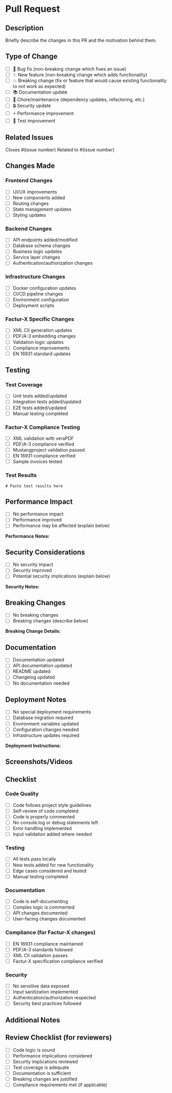 # Pull Request

## Description

Briefly describe the changes in this PR and the motivation behind them.

## Type of Change

- [ ] 🐛 Bug fix (non-breaking change which fixes an issue)
- [ ] ✨ New feature (non-breaking change which adds functionality)
- [ ] 💥 Breaking change (fix or feature that would cause existing functionality to not work as expected)
- [ ] 📚 Documentation update
- [ ] 🔧 Chore/maintenance (dependency updates, refactoring, etc.)
- [ ] 🔒 Security update
- [ ] ⚡ Performance improvement
- [ ] 🧪 Test improvement

## Related Issues

Closes #(issue number)
Related to #(issue number)

## Changes Made

### Frontend Changes
- [ ] UI/UX improvements
- [ ] New components added
- [ ] Routing changes
- [ ] State management updates
- [ ] Styling updates

### Backend Changes
- [ ] API endpoints added/modified
- [ ] Database schema changes
- [ ] Business logic updates
- [ ] Service layer changes
- [ ] Authentication/authorization changes

### Infrastructure Changes
- [ ] Docker configuration updates
- [ ] CI/CD pipeline changes
- [ ] Environment configuration
- [ ] Deployment scripts

### Factur-X Specific Changes
- [ ] XML CII generation updates
- [ ] PDF/A-3 embedding changes
- [ ] Validation logic updates
- [ ] Compliance improvements
- [ ] EN 16931 standard updates

## Testing

### Test Coverage
- [ ] Unit tests added/updated
- [ ] Integration tests added/updated
- [ ] E2E tests added/updated
- [ ] Manual testing completed

### Factur-X Compliance Testing
- [ ] XML validation with veraPDF
- [ ] PDF/A-3 compliance verified
- [ ] Mustangproject validation passed
- [ ] EN 16931 compliance verified
- [ ] Sample invoices tested

### Test Results
```
# Paste test results here
```

## Performance Impact

- [ ] No performance impact
- [ ] Performance improved
- [ ] Performance may be affected (explain below)

**Performance Notes:**
<!-- Describe any performance considerations -->

## Security Considerations

- [ ] No security impact
- [ ] Security improved
- [ ] Potential security implications (explain below)

**Security Notes:**
<!-- Describe any security considerations -->

## Breaking Changes

- [ ] No breaking changes
- [ ] Breaking changes (describe below)

**Breaking Change Details:**
<!-- Describe what breaks and migration steps -->

## Documentation

- [ ] Documentation updated
- [ ] API documentation updated
- [ ] README updated
- [ ] Changelog updated
- [ ] No documentation needed

## Deployment Notes

- [ ] No special deployment requirements
- [ ] Database migration required
- [ ] Environment variables updated
- [ ] Configuration changes needed
- [ ] Infrastructure updates required

**Deployment Instructions:**
<!-- Any special deployment steps -->

## Screenshots/Videos

<!-- Add screenshots or videos if applicable -->

## Checklist

### Code Quality
- [ ] Code follows project style guidelines
- [ ] Self-review of code completed
- [ ] Code is properly commented
- [ ] No console.log or debug statements left
- [ ] Error handling implemented
- [ ] Input validation added where needed

### Testing
- [ ] All tests pass locally
- [ ] New tests added for new functionality
- [ ] Edge cases considered and tested
- [ ] Manual testing completed

### Documentation
- [ ] Code is self-documenting
- [ ] Complex logic is commented
- [ ] API changes documented
- [ ] User-facing changes documented

### Compliance (for Factur-X changes)
- [ ] EN 16931 compliance maintained
- [ ] PDF/A-3 standards followed
- [ ] XML CII validation passes
- [ ] Factur-X specification compliance verified

### Security
- [ ] No sensitive data exposed
- [ ] Input sanitization implemented
- [ ] Authentication/authorization respected
- [ ] Security best practices followed

## Additional Notes

<!-- Any additional information that reviewers should know -->

## Review Checklist (for reviewers)

- [ ] Code logic is sound
- [ ] Performance implications considered
- [ ] Security implications reviewed
- [ ] Test coverage is adequate
- [ ] Documentation is sufficient
- [ ] Breaking changes are justified
- [ ] Compliance requirements met (if applicable)